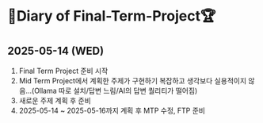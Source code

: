 # 📝Diary of Final-Term-Project🏆

## 2025-05-14 (WED)
1. Final Term Project 준비 시작
2. Mid Term Project에서 계획한 주제가 구현하기 복잡하고 생각보다 실용적이지 않음...(Ollama 따로 설치/답변 느림/AI의 답변 퀄리티가 떨어짐)
3. 새로운 주제 계획 후 준비
4. 2025-05-14 ~ 2025-05-16까지 계획 후 MTP 수정, FTP 준비
